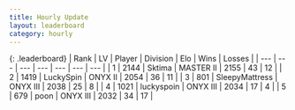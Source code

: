 ```yaml
---
title: Hourly Update
layout: leaderboard
category: hourly
---
```


{: .leaderboard}
| Rank | LV | Player | Division | Elo | Wins | Losses |
| --- | --- | --- | --- | --- | --- | --- |
| <span data-change="0">1</span> | 2144 | <span title="ID: 353063">Sktima</span> | MASTER II | <span data-change="32">2155</span> | <span data-change="3">43</span> | <span data-change="0">12</span> |
| <span data-change="9">2</span> | 1419 | <span title="ID: 498412">LuckySpin</span> | ONYX II | <span data-change="61">2054</span> | <span data-change="8">36</span> | <span data-change="1">11</span> |
| <span data-change="-1">3</span> | 801 | <span title="ID: 153129">SleepyMattress</span> | ONYX III | <span data-change="0">2038</span> | <span data-change="0">25</span> | <span data-change="0">8</span> |
| <span data-change="-1">4</span> | 1021 | <span title="ID: 512212">luckyspoin</span> | ONYX III | <span data-change="0">2034</span> | <span data-change="0">17</span> | <span data-change="0">4</span> |
| <span data-change="3">5</span> | 679 | <span title="ID: 540690">poon</span> | ONYX III | <span data-change="7">2032</span> | <span data-change="1">34</span> | <span data-change="0">17</span> |